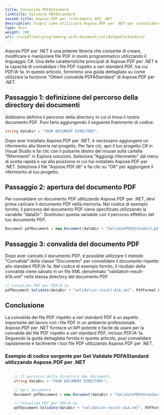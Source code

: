 ```yaml
---
title: Convalida PDFAStandard
linktitle: Validate PDFAStandard
second_title: Aspose.PDF per riferimento API .NET
description: Scopri come utilizzare Aspose.PDF per .NET per convalidare i file PDF per PDFAStandard con questa guida dettagliata.
type: docs
weight: 390
url: /ru/pdf/net/programming-with-document/validatepdfastandard/
---
```

Aspose.PDF per .NET è una potente libreria che consente di creare, modificare e manipolare file PDF in modo programmatico utilizzando il linguaggio C#. Una delle caratteristiche principali di Aspose.PDF per .NET è la capacità di convalidare i file PDF rispetto a vari standard PDF, tra cui PDF/A-1a. In questo articolo, forniremo una guida dettagliata su come utilizzare la funzione "Ottieni convalida PDFAStandard" di Aspose.PDF per .NET. 

## Passaggio 1: definizione del percorso della directory dei documenti

dobbiamo definire il percorso della directory in cui si trova il nostro documento PDF. Puoi farlo aggiungendo il seguente frammento di codice:

```csharp
string dataDir = "YOUR DOCUMENT DIRECTORY";
```
Dopo aver installato Aspose.PDF per .NET, è necessario aggiungere un riferimento alla libreria nel progetto. Per fare ciò, apri il tuo progetto C# in Visual Studio e fai clic con il pulsante destro del mouse sulla cartella "Riferimenti" in Esplora soluzioni. Seleziona "Aggiungi riferimento" dal menu di scelta rapida e vai alla posizione in cui hai installato Aspose.PDF per .NET. Seleziona il file "Aspose.PDF.dll" e fai clic su "OK" per aggiungere il riferimento al tuo progetto.

## Passaggio 2: apertura del documento PDF

Per convalidare un documento PDF utilizzando Aspose.PDF per .NET, devi prima caricare il documento PDF nella memoria. Nel codice di esempio fornito, il percorso del documento PDF viene specificato utilizzando la variabile "dataDir". Sostituisci questa variabile con il percorso effettivo del tuo documento PDF.

```csharp
Document pdfDocument = new Document(dataDir + "ValidatePDFAStandard.pdf");
```

## Passaggio 3: convalida del documento PDF

Dopo aver caricato il documento PDF, è possibile utilizzare il metodo "Convalida" della classe "Documento" per convalidare il documento rispetto allo standard PDF/A-1a. Nel codice di esempio fornito, il risultato della convalida viene salvato in un file XML denominato "validation-result-A1A.xml" nella stessa directory del documento PDF.

```csharp
// Convalida PDF per PDF/A-1a
pdfDocument.Validate(dataDir + "validation-result-A1A.xml", PdfFormat.PDF_A_1A);
```

## Conclusione

La convalida dei file PDF rispetto a vari standard PDF è un aspetto importante del lavoro con i file PDF in un ambiente professionale. Aspose.PDF per .NET fornisce un'API potente e facile da usare per la convalida dei file PDF rispetto a vari standard PDF, incluso PDF/A-1a. Seguendo la guida dettagliata fornita in questo articolo, puoi convalidare rapidamente e facilmente i tuoi file PDF utilizzando Aspose.PDF per .NET.

### Esempio di codice sorgente per Get Validate PDFAStandard utilizzando Aspose.PDF per .NET

```csharp

	// Il percorso della directory dei documenti.
	string dataDir = "YOUR DOCUMENT DIRECTORY";

	// Apri documento
	Document pdfDocument = new Document(dataDir + "ValidatePDFAStandard.pdf");

	// Convalida PDF per PDF/A-1a
	pdfDocument.Validate(dataDir + "validation-result-A1A.xml", PdfFormat.PDF_A_1A);

```
